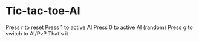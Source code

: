 # Tic-tac-toe-AI
Press r to reset
Press 1 to active AI 
Press 0 to active AI (random)
Press g to switch to AI/PvP
That's it
